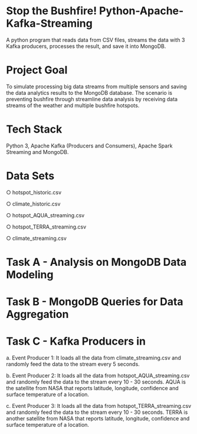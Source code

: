 # Stop the Bushfire! Python-Apache-Kafka-Streaming
A python program that reads data from CSV files, streams the data with 3 Kafka producers, processes the result, and save it into MongoDB.

# Project Goal
To simulate processing big data streams from multiple sensors and saving the data analytics results to the MongoDB database.
The scenario is preventing bushfire through streamline data analysis by receiving data streams of the weather and multiple bushfire hotspots.

# Tech Stack
Python 3, Apache Kafka (Producers and Consumers), Apache Spark Streaming and MongoDB.

# Data Sets
○ hotspot_historic.csv

○ climate_historic.csv

○ hotspot_AQUA_streaming.csv 

○ hotspot_TERRA_streaming.csv 

○ climate_streaming.csv

# Task A - Analysis on MongoDB Data Modeling

# Task B - MongoDB Queries for Data Aggregation

# Task C - Kafka Producers in 
a. Event Producer 1: It loads all the data from climate_streaming.csv and randomly feed the data to the stream every 5 seconds. 

b. Event Producer 2: It loads all the data from hotspot_AQUA_streaming.csv and randomly feed the data to the stream every 10 - 30 seconds. AQUA is the satellite from NASA that reports latitude, longitude, confidence and surface temperature of a location.

c. Event Producer 3: It loads all the data from hotspot_TERRA_streaming.csv and randomly feed the data to the stream every 10 - 30 seconds. TERRA is another satellite from NASA that reports latitude, longitude, confidence and surface temperature of a location.
